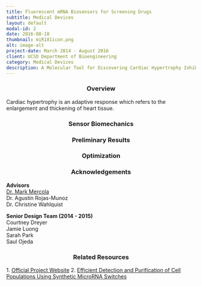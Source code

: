 ```yaml
---
title: Fluorescent mRNA Biosensors for Screening Drugs
subtitle: Medical Devices
layout: default
modal-id: 2
date: 2016-08-10
thumbnail: miR181icon.png
alt: image-alt
project-date: March 2014 - August 2016
client: UCSD Department of Bioengineering
category: Medical Devices
description: A Molecular Tool for Discovering Cardiac Hypertrophy Inhibitors
---
```

<center><h3>Overview</h3></center>
Cardiac hypertrophy is an adaptive response which refers to the enlargement and thickening of heart tissue.

<center><h3>Sensor Biomechanics</h3></center>

<center><h3>Preliminary Results</h3></center>

<center><h3>Optimization</h3></center>

<center><h3>Acknowledgements</h3></center>
<b>Advisors</b><br>
<a href="http://med.stanford.edu/mercolalab.html">Dr. Mark Mercola</a><br>
Dr. Agustin Rojas-Munoz<br>
Dr. Christine Wahlquist

<b>Senior Design Team (2014 - 2015)</b><br>
Courtney Dreyer<br>
Jamie Luong<br>
Sarah Park<br>
Saul Ojeda

<center><h3>Related Resources</h3></center>
1. <a href="http://beweb.ucsd.edu/courses/senior-design/projects/2014/project_21/index.html">Official Project Website</a>
2. <a href="files/miRNAswitches.pdf">Efficient Detection and Purification of Cell Populations Using Synthetic MicroRNA Switches</a>

